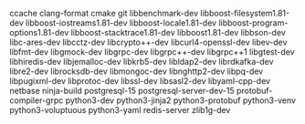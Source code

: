 ccache
clang-format
cmake
git
libbenchmark-dev
libboost-filesystem1.81-dev
libboost-iostreams1.81-dev
libboost-locale1.81-dev
libboost-program-options1.81-dev
libboost-stacktrace1.81-dev
libboost1.81-dev
libbson-dev
libc-ares-dev
libcctz-dev
libcrypto++-dev
libcurl4-openssl-dev
libev-dev
libfmt-dev
libgmock-dev
libgrpc-dev
libgrpc++-dev
libgrpc++1
libgtest-dev
libhiredis-dev
libjemalloc-dev
libkrb5-dev
libldap2-dev
librdkafka-dev
libre2-dev
librocksdb-dev
libmongoc-dev
libnghttp2-dev
libpq-dev
libpugixml-dev
libprotoc-dev
libssl-dev
libsasl2-dev
libyaml-cpp-dev
netbase
ninja-build
postgresql-15
postgresql-server-dev-15
protobuf-compiler-grpc
python3-dev
python3-jinja2
python3-protobuf
python3-venv
python3-voluptuous
python3-yaml
redis-server
zlib1g-dev

